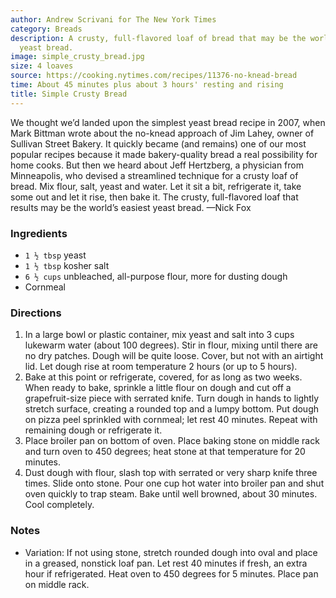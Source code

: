 ```yaml
---
author: Andrew Scrivani for The New York Times
category: Breads
description: A crusty, full-flavored loaf of bread that may be the world's easiest
  yeast bread.
image: simple_crusty_bread.jpg
size: 4 loaves
source: https://cooking.nytimes.com/recipes/11376-no-knead-bread
time: About 45 minutes plus about 3 hours' resting and rising
title: Simple Crusty Bread
---
```

We thought we’d landed upon the simplest yeast bread recipe in 2007, when Mark Bittman wrote about the no-knead approach of Jim Lahey, owner of Sullivan Street Bakery. It quickly became (and remains) one of our most popular recipes because it made bakery-quality bread a real possibility for home cooks. But then we heard about Jeff Hertzberg, a physician from Minneapolis, who devised a streamlined technique for a crusty loaf of bread. Mix flour, salt, yeast and water. Let it sit a bit, refrigerate it, take some out and let it rise, then bake it. The crusty, full-flavored loaf that results may be the world’s easiest yeast bread. —Nick Fox

### Ingredients

* `1 ½ tbsp` yeast
* `1 ½ tbsp` kosher salt
* `6 ½ cups` unbleached, all-purpose flour, more for dusting dough
* Cornmeal

### Directions

1. In a large bowl or plastic container, mix yeast and salt into 3 cups lukewarm water (about 100 degrees). Stir in flour, mixing until there are no dry patches. Dough will be quite loose. Cover, but not with an airtight lid. Let dough rise at room temperature 2 hours (or up to 5 hours).
2. Bake at this point or refrigerate, covered, for as long as two weeks. When ready to bake, sprinkle a little flour on dough and cut off a grapefruit-size piece with serrated knife. Turn dough in hands to lightly stretch surface, creating a rounded top and a lumpy bottom. Put dough on pizza peel sprinkled with cornmeal; let rest 40 minutes. Repeat with remaining dough or refrigerate it.
3. Place broiler pan on bottom of oven. Place baking stone on middle rack and turn oven to 450 degrees; heat stone at that temperature for 20 minutes.
4. Dust dough with flour, slash top with serrated or very sharp knife three times. Slide onto stone. Pour one cup hot water into broiler pan and shut oven quickly to trap steam. Bake until well browned, about 30 minutes. Cool completely.

### Notes

* Variation: If not using stone, stretch rounded dough into oval and place in a greased, nonstick loaf pan. Let rest 40 minutes if fresh, an extra hour if refrigerated. Heat oven to 450 degrees for 5 minutes. Place pan on middle rack.